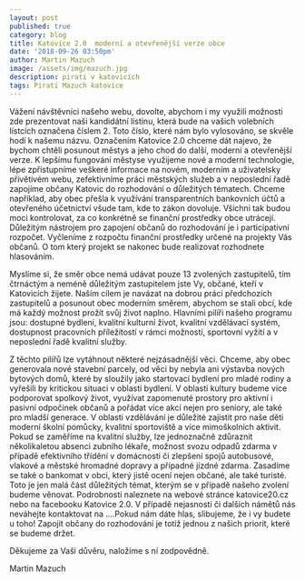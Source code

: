```yaml
---
layout: post
published: true
category: blog
title: Katovice 2.0  moderní a otevřenější verze obce
date: '2018-09-26 03:50pm'
author: Martin Mazuch
image: /assets/img/mazuch.jpg
description: pirati v katovicích
tags: Pirati Mazuch katovice
---
```

Vážení návštěvníci našeho webu, dovolte, abychom i my využili možnosti zde prezentovat naši kandidátní listinu, která bude na vašich volebních lístcích označena číslem 2. Toto číslo, které nám bylo vylosováno, se skvěle hodí k našemu názvu. Označením Katovice 2.0 chceme dát najevo, že bychom chtěli posunout městys a jeho chod do další, moderní a otevřenější verze. K lepšímu fungování městyse využijeme nové a moderní technologie, lépe zpřístupníme veškeré informace na novém, moderním a uživatelsky přívětivém webu, zefektivníme práci městských služeb a v neposlední řadě zapojíme občany Katovic do rozhodování o důležitých tématech. Chceme například, aby obec přešla k využívání transparentních bankovních účtů a otevřeného účetnictví všude tam, kde to zákon dovoluje. Všichni tak budou moci kontrolovat, za co konkrétně se finanční prostředky obce utrácejí. Důležitým nástrojem pro zapojení občanů do rozhodování je i participativní rozpočet. Vyčleníme z rozpočtu finanční prostředky určené  na projekty Vás občanů. O tom který projekt se nakonec bude realizovat rozhodnete hlasováním. 

Myslíme si, že směr obce nemá udávat pouze 13 zvolených zastupitelů, tím čtrnáctým a neméně důležitým zastupitelem jste Vy, občané, kteří v Katovicích žijete. Naším cílem je navázat na dobrou práci předchozích zastupitelů a posunout obec moderním směrem, abychom se stali obcí, kde má každý možnost prožít svůj život naplno. Hlavními pilíři našeho programu jsou: dostupné bydlení, kvalitní kulturní život, kvalitní vzdělávací systém, dostupnost pracovních příležitostí v rámci možností, sportovní vyžití a v neposlední řadě kvalitní služby.

Z těchto pilířů lze vytáhnout některé nejzásadnější věci. Chceme, aby obec generovala nové stavební parcely, od věci by nebyla ani výstavba nových bytových domů, které by sloužily jako startovací bydlení pro mladé rodiny a vyřešili by kritickou situaci v oblasti bydlení. V oblasti kultury budeme více podporovat spolkový život, využívat zapomenuté prostory pro aktivní i pasivní odpočinek občanů a pořádat více akcí nejen pro seniory, ale také pro mladší generace. V oblasti vzdělávání je důležité zajistit pro naše děti moderní školní pomůcky, kvalitní sportoviště a více mimoškolních aktivit.  Pokud se zaměříme na kvalitní služby, lze jednoznačně zdůraznit několikaletou absenci zubního lékaře, možnost svozu odpadů zdarma v případě efektivního třídění v domácnosti či zlepšení spojů autobusové, vlakové a městské hromadné dopravy a případné jízdné zdarma. Zasadíme se také o bankomat v obci, který jistě ocení nejen občané, ale také turisté. Toto je jen malá část důležitých témat, kterým se v případě našeho zvolení budeme věnovat. Podrobnosti naleznete na webové stránce katovice20.cz nebo na facebooku Katovice 2.0. V případě nejasností či dalších námětů nás neváhejte kontaktovat na ….Pokud nám dáte hlas, slibujeme, že i vy budete u toho! Zapojit občany do rozhodování je totiž jednou z našich priorit, které se budeme držet.

Děkujeme za Vaši důvěru, naložíme s ní zodpovědně.

Martin Mazuch

